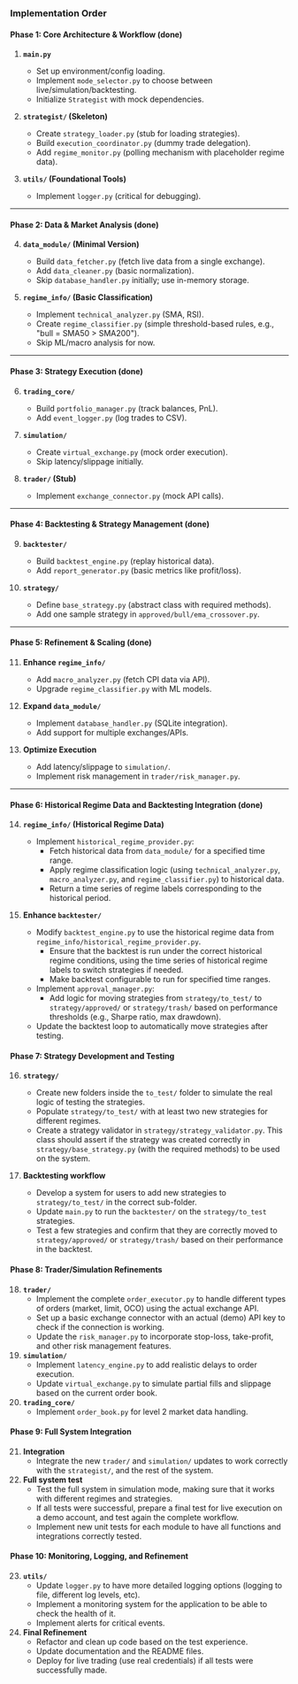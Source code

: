 ### **Implementation Order**

#### **Phase 1: Core Architecture & Workflow** (done)
1.  **`main.py`**
    -   Set up environment/config loading.
    -   Implement `mode_selector.py` to choose between live/simulation/backtesting.
    -   Initialize `Strategist` with mock dependencies.

2.  **`strategist/` (Skeleton)**
    -   Create `strategy_loader.py` (stub for loading strategies).
    -   Build `execution_coordinator.py` (dummy trade delegation).
    -   Add `regime_monitor.py` (polling mechanism with placeholder regime data).

3.  **`utils/` (Foundational Tools)**
    -   Implement `logger.py` (critical for debugging).

---

#### **Phase 2: Data & Market Analysis** (done)
4.  **`data_module/` (Minimal Version)**
    -   Build `data_fetcher.py` (fetch live data from a single exchange).
    -   Add `data_cleaner.py` (basic normalization).
    -   Skip `database_handler.py` initially; use in-memory storage.

5.  **`regime_info/` (Basic Classification)**
    -   Implement `technical_analyzer.py` (SMA, RSI).
    -   Create `regime_classifier.py` (simple threshold-based rules, e.g., "bull = SMA50 > SMA200").
    -   Skip ML/macro analysis for now.

---

#### **Phase 3: Strategy Execution** (done)
6.  **`trading_core/`**
    -   Build `portfolio_manager.py` (track balances, PnL).
    -   Add `event_logger.py` (log trades to CSV).

7.  **`simulation/`**
    -   Create `virtual_exchange.py` (mock order execution).
    -   Skip latency/slippage initially.

8.  **`trader/` (Stub)**
    -   Implement `exchange_connector.py` (mock API calls).

---

#### **Phase 4: Backtesting & Strategy Management** (done)
9.  **`backtester/`**
    -   Build `backtest_engine.py` (replay historical data).
    -   Add `report_generator.py` (basic metrics like profit/loss).

10. **`strategy/`**
    -   Define `base_strategy.py` (abstract class with required methods).
    -   Add one sample strategy in `approved/bull/ema_crossover.py`.

---

#### **Phase 5: Refinement & Scaling** (done)
11. **Enhance `regime_info/`**
    -   Add `macro_analyzer.py` (fetch CPI data via API).
    -   Upgrade `regime_classifier.py` with ML models.

12. **Expand `data_module/`**
    -   Implement `database_handler.py` (SQLite integration).
    -   Add support for multiple exchanges/APIs.

13. **Optimize Execution**
    -   Add latency/slippage to `simulation/`.
    -   Implement risk management in `trader/risk_manager.py`.

---

#### **Phase 6: Historical Regime Data and Backtesting Integration** (done)
14. **`regime_info/` (Historical Regime Data)**
    -   Implement `historical_regime_provider.py`:
        -   Fetch historical data from `data_module/` for a specified time range.
        -   Apply regime classification logic (using `technical_analyzer.py`, `macro_analyzer.py`, and `regime_classifier.py`) to historical data.
        -   Return a time series of regime labels corresponding to the historical period.
        
15. **Enhance `backtester/`**
    -   Modify `backtest_engine.py` to use the historical regime data from `regime_info/historical_regime_provider.py`.
        -   Ensure that the backtest is run under the correct historical regime conditions, using the time series of historical regime labels to switch strategies if needed.
        -   Make backtest configurable to run for specified time ranges.
    -   Implement `approval_manager.py`:
         -   Add logic for moving strategies from `strategy/to_test/` to `strategy/approved/` or `strategy/trash/` based on performance thresholds (e.g., Sharpe ratio, max drawdown).
    -   Update the backtest loop to automatically move strategies after testing.

#### **Phase 7: Strategy Development and Testing**
16. **`strategy/`**
     - Create new folders inside the `to_test/` folder to simulate the real logic of testing the strategies.
     - Populate `strategy/to_test/` with at least two new strategies for different regimes.
     - Create a strategy validator in `strategy/strategy_validator.py`. This class should assert if the strategy was created correctly in `strategy/base_strategy.py` (with the required methods) to be used on the system.
    
17. **Backtesting workflow**
     - Develop a system for users to add new strategies to `strategy/to_test/` in the correct sub-folder.
     - Update `main.py` to run the `backtester/` on the `strategy/to_test` strategies.
     - Test a few strategies and confirm that they are correctly moved to `strategy/approved/` or `strategy/trash/` based on their performance in the backtest.

#### **Phase 8: Trader/Simulation Refinements**

18. **`trader/`**
    -  Implement the complete `order_executor.py` to handle different types of orders (market, limit, OCO) using the actual exchange API.
    -   Set up a basic exchange connector with an actual (demo) API key to check if the connection is working.
    -   Update the `risk_manager.py` to incorporate stop-loss, take-profit, and other risk management features.
19. **`simulation/`**
    -   Implement `latency_engine.py` to add realistic delays to order execution.
    -   Update `virtual_exchange.py` to simulate partial fills and slippage based on the current order book.
20. **`trading_core/`**
    -   Implement `order_book.py` for level 2 market data handling.

#### **Phase 9:  Full System Integration**
21. **Integration**
    -   Integrate the new `trader/` and `simulation/` updates to work correctly with the `strategist/`, and the rest of the system.
22. **Full system test**
    -   Test the full system in simulation mode, making sure that it works with different regimes and strategies.
    -   If all tests were successful, prepare a final test for live execution on a demo account, and test again the complete workflow.
    -   Implement new unit tests for each module to have all functions and integrations correctly tested.

#### **Phase 10: Monitoring, Logging, and Refinement**
23. **`utils/`**
    -   Update `logger.py` to have more detailed logging options (logging to file, different log levels, etc).
    -   Implement a monitoring system for the application to be able to check the health of it.
    -   Implement alerts for critical events.
24. **Final Refinement**
    -   Refactor and clean up code based on the test experience.
    -   Update documentation and the README files.
    -   Deploy for live trading (use real credentials) if all tests were successfully made.